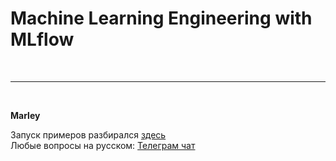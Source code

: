 # Machine Learning Engineering with MLflow

<br/>

---

<br/>


**Marley**

Запуск примеров разбирался <a href="https://mlops.ru/books/machine-learning-engineering-with-mlflow/">здесь</a>  
Любые вопросы на русском: <a href="https://mlops.ru/chat/">Телеграм чат</a>

